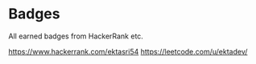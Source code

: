 # Badges
All earned badges from HackerRank etc.

https://www.hackerrank.com/ektasri54
https://leetcode.com/u/ektadev/
